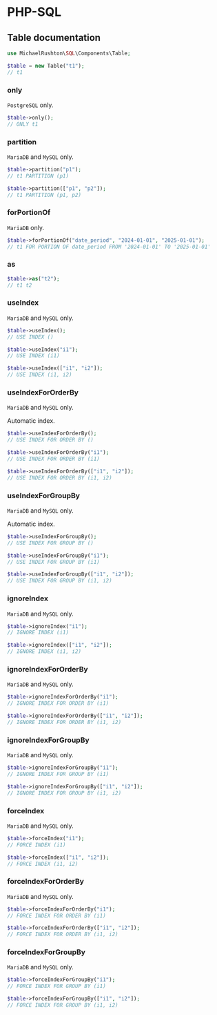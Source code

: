 # PHP-SQL

## Table documentation

```php
use MichaelRushton\SQL\Components\Table;

$table = new Table("t1");
// t1
```

### only

`PostgreSQL` only.

```php
$table->only();
// ONLY t1
```

### partition

`MariaDB` and `MySQL` only.

```php
$table->partition("p1");
// t1 PARTITION (p1)
```

```php
$table->partition(["p1", "p2"]);
// t1 PARTITION (p1, p2)
```

### forPortionOf

`MariaDB` only.

```php
$table->forPortionOf("date_period", "2024-01-01", "2025-01-01");
// t1 FOR PORTION OF date_period FROM '2024-01-01' TO '2025-01-01'
```

### as

```php
$table->as("t2");
// t1 t2
```

### useIndex

`MariaDB` and `MySQL` only.

```php
$table->useIndex();
// USE INDEX ()
```

```php
$table->useIndex("i1");
// USE INDEX (i1)
```

```php
$table->useIndex(["i1", "i2"]);
// USE INDEX (i1, i2)
```

### useIndexForOrderBy

`MariaDB` and `MySQL` only.

Automatic index.

```php
$table->useIndexForOrderBy();
// USE INDEX FOR ORDER BY ()
```

```php
$table->useIndexForOrderBy("i1");
// USE INDEX FOR ORDER BY (i1)
```

```php
$table->useIndexForOrderBy(["i1", "i2"]);
// USE INDEX FOR ORDER BY (i1, i2)
```

### useIndexForGroupBy

`MariaDB` and `MySQL` only.

Automatic index.

```php
$table->useIndexForGroupBy();
// USE INDEX FOR GROUP BY ()
```

```php
$table->useIndexForGroupBy("i1");
// USE INDEX FOR GROUP BY (i1)
```

```php
$table->useIndexForGroupBy(["i1", "i2"]);
// USE INDEX FOR GROUP BY (i1, i2)
```

### ignoreIndex

`MariaDB` and `MySQL` only.

```php
$table->ignoreIndex("i1");
// IGNORE INDEX (i1)
```

```php
$table->ignoreIndex(["i1", "i2"]);
// IGNORE INDEX (i1, i2)
```

### ignoreIndexForOrderBy

`MariaDB` and `MySQL` only.

```php
$table->ignoreIndexForOrderBy("i1");
// IGNORE INDEX FOR ORDER BY (i1)
```

```php
$table->ignoreIndexForOrderBy(["i1", "i2"]);
// IGNORE INDEX FOR ORDER BY (i1, i2)
```

### ignoreIndexForGroupBy

`MariaDB` and `MySQL` only.

```php
$table->ignoreIndexForGroupBy("i1");
// IGNORE INDEX FOR GROUP BY (i1)
```

```php
$table->ignoreIndexForGroupBy(["i1", "i2"]);
// IGNORE INDEX FOR GROUP BY (i1, i2)
```

### forceIndex

`MariaDB` and `MySQL` only.

```php
$table->forceIndex("i1");
// FORCE INDEX (i1)
```

```php
$table->forceIndex(["i1", "i2"]);
// FORCE INDEX (i1, i2)
```

### forceIndexForOrderBy

`MariaDB` and `MySQL` only.

```php
$table->forceIndexForOrderBy("i1");
// FORCE INDEX FOR ORDER BY (i1)
```

```php
$table->forceIndexForOrderBy(["i1", "i2"]);
// FORCE INDEX FOR ORDER BY (i1, i2)
```

### forceIndexForGroupBy

`MariaDB` and `MySQL` only.

```php
$table->forceIndexForGroupBy("i1");
// FORCE INDEX FOR GROUP BY (i1)
```

```php
$table->forceIndexForGroupBy(["i1", "i2"]);
// FORCE INDEX FOR GROUP BY (i1, i2)
```
